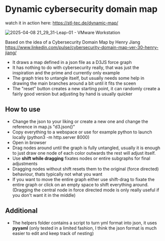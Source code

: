# Dynamic cybersecurity domain map
watch it in action here:
https://stl-tec.de/dynamic-map/

![2025-04-08 21_29_31-Leap-01 - VMware Workstation](https://github.com/user-attachments/assets/4b594494-4aca-4125-9653-921b2b749936)

Based on the idea of a Cybersecurity Domain Map by Henry Jiang
https://www.linkedin.com/pulse/cybersecurity-domain-map-ver-30-henry-jiang/

- It draws a map defined in a json file as a D3JS force graph
- It has nothing to do with cybersecurity really, that was just the inspiration and the prime and currently only example
- The graph tries to untangle itself, but usually needs some help in drawing the main branches around a bit until it fits the sceen
- The "reset" button creates a new starting point, it can randomly create a fairly good version but adjusting by hand is usually quicker

## How to use

- Change the json to your liking or create a new one and change the reference in map.js "d3.json()"
- Copy everything to a webspace or use for example python to launch locally (python3 -m http.server 8000)
- Open in browser
- Drag nodes around until the graph is fully untangled, usually it is enough to just draw one node of each color outwards the rest will adjust itself. 
- Use **shift while dragging** fixates nodes or entire subgraphs for final adjustments
- Dragging nodes without shift resets them to the original (force directed) behaviour, thats typically not what you want
- If you want to move the entire graph either use shift-drag to fixate the entire graph or click on an empty space to shift everything around. 
(Dragging the central node in force directed mode is only really useful if you don't want it in the middle)

## Additional

- The helpers folder contains a script to turn yml format into json, it uses **pyyaml**
(only tested in a limited fashion, I think the json format is much easier to edit and keep track of nesting)
